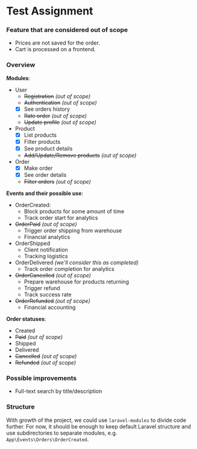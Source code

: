 # Test Assignment

### Feature that are considered out of scope

* Prices are not saved for the order.
* Cart is processed on a frontend.

### Overview

**Modules**:
* User
  * ~~Registration~~ _(out of scope)_
  * ~~Authentication~~ _(out of scope)_
  * [x] See orders history
  * ~~Rate order~~ _(out of scope)_
  * ~~Update profile~~ _(out of scope)_
* Product
  * [x] List products
  * [x] Filter products
  * [x] See product details
  * ~~Add/Update/Remove products~~ _(out of scope)_
* Order
  * [x] Make order
  * [x] See order details
  * ~~Filter orders~~ _(out of scope)_

**Events and their possible use**:
* OrderCreated:
  * Block products for some amount of time
  * Track order start for analytics
* ~~OrderPaid~~ _(out of scope)_
  * Trigger order shipping from warehouse
  * Financial analytics
* OrderShipped
  * Client notification
  * Tracking logistics
* OrderDelivered _(we'll consider this as completed)_
  * Track order completion for analytics
* ~~OrderCancelled~~ _(out of scope)_
  * Prepare warehouse for products returning
  * Trigger refund
  * Track success rate
* ~~OrderRefunded~~ _(out of scope)_
  * Financial accounting

**Order statuses**:
* Created
* ~~Paid~~ _(out of scope)_
* Shipped
* Delivered
* ~~Cancelled~~ _(out of scope)_
* ~~Refunded~~ _(out of scope)_

### Possible improvements
* Full-text search by title/description

### Structure

With growth of the project, we could use `laravel-modules` to divide code further. For now, it should be enough to keep default Laravel structure and use subdirectories to separate modules, e.g. `App\Events\Orders\OrderCreated`.

